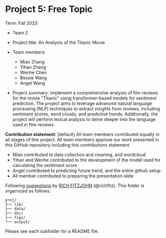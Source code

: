 # Project 5: Free Topic

Term: Fall 2023

+ Team 2
+ Project title: An Analysis of the Titanic Movie
+ Team members
	+ Miao Zhang
	+ Yihan Zhang
	+ Wenhe Chen
	+ Bessie Wang
	+ Angel Wang
	
+ Project summary: Implement a comprehensive analysis of film reviews for the movie "Titanic" using transformer-based models for sentiment prediction. The project aims to leverage advanced natural language processing (NLP) techniques to extract insights from reviews, including sentiment scores, word clouds, and predictive trends. Additionally, the project will perform lexical analysis to delve deeper into the language used in film reviews.
	

**Contribution statement**: [default] All team members contributed equally in all stages of this project. All team members approve our work presented in this GitHub repository including this contributions statement. 
- Miao contributed to data collection and cleaning, and wordcloud
- Yihan and Wenhe contributed to the development of the model used for calculating the sentiment score
- Angel contributed to predicting future trend, and the entire github setup
- All member contributed to preparing the presentation slide

Following [suggestions](http://nicercode.github.io/blog/2013-04-05-projects/) by [RICH FITZJOHN](http://nicercode.github.io/about/#Team) (@richfitz). This folder is orgarnized as follows.

```
proj/
├── lib/
├── data/
├── doc/
├── figs/
└── output/
```

Please see each subfolder for a README file.
